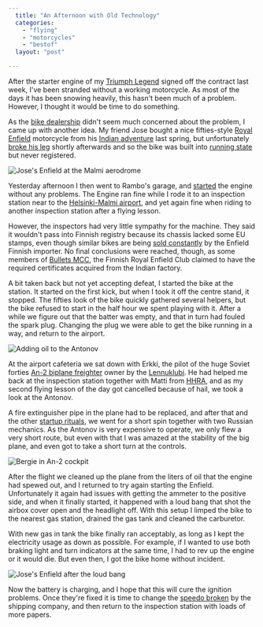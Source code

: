 ```yaml
---
  title: "An Afternoon with Old Technology"
  categories: 
    - "flying"
    - "motorcycles"
    - "bestof"
  layout: "post"

---
```

After the starter engine of my [Triumph Legend][1] signed off the contract last week, I've been stranded without a working motorcycle. As most of the days it has been snowing heavily, this hasn't been much of a problem. However, I thought it would be time to do something.

As the [bike dealership][2] didn't seem much concerned about the problem, I came up with another idea. My friend Jose bought a nice fifties-style [Royal Enfield][3] motorcycle from his [Indian adventure][4] last spring, but unfortunately [broke his leg][5] shortly afterwards and so the bike was built into [running state][6] but never registered.

![Jose's Enfield at the Malmi aerodrome](https://s3.eu-central-1.amazonaws.com/bergie-iki-fi/Joses_Enfield_at_EFHF.jpg)

Yesterday afternoon I then went to Rambo's garage, and [started][7] the engine without any problems. The Engine ran fine while I rode it to an inspection station near to the [Helsinki-Malmi airport][8], and yet again fine when riding to another inspection station after a flying lesson.

However, the inspectors had very little sympathy for the machine. They said it wouldn't pass into Finnish registry because its chassis lacked some EU stamps, even though similar bikes are being [sold constantly][9] by the Enfield Finnish importer. No final conclusions were reached, though, as some members of [Bullets MCC][10], the Finnish Royal Enfield Club claimed to have the required certificates acquired from the Indian factory.

A bit taken back but not yet accepting defeat, I started the bike at the station. It started on the first kick, but when I took it off the centre stand, it stopped. The fifties look of the bike quickly gathered several helpers, but the bike refused to start in the half hour we spent playing with it. After a while we figure out that the batter was empty, and that in turn had fouled the spark plug. Changing the plug we were able to get the bike running in a way, and return to the airport.

![Adding oil to the Antonov](https://s3.eu-central-1.amazonaws.com/bergie-iki-fi/An-2_Adding_Oil.jpg)

At the airport cafeteria we sat down with Erkki, the pilot of the huge Soviet forties [An-2 biplane freighter][11] owner by the [Lennuklubi][15]. He had helped me back at the inspection station together with Matti from [HHRA][12], and as my second flying lesson of the day got cancelled because of hail, we took a look at the Antonov.

A fire extinguisher pipe in the plane had to be replaced, and after that and the other [startup rituals][13], we went for a short spin together with two Russian mechanics. As the Antonov is very expensive to operate, we only flew a very short route, but even with that I was amazed at the stability of the big plane, and even got to take a short turn at the controls.

![Bergie in An-2 cockpit](https://s3.eu-central-1.amazonaws.com/bergie-iki-fi/An-2_Bergie_in_controls.jpg)

After the flight we cleaned up the plane from the liters of oil that the engine had spewed out, and I returned to try again starting the Enfield. Unfortunately it again had issues with getting the ammeter to the positive side, and when it finally started, it happened with a loud bang that shot the airbox cover open and the headlight off. With this setup I limped the bike to the nearest gas station, drained the gas tank and cleaned the carburetor.

With new gas in tank the bike finally ran acceptably, as long as I kept the electricity usage as down as possible. For example, if I wanted to use both braking light and turn indicators at the same time, I had to rev up the engine or it would die. But even then, I got the bike home without incident.

![Jose's Enfield after the loud bang](https://s3.eu-central-1.amazonaws.com/bergie-iki-fi/Joses_Enfield_at_EFHF_2.jpg)

Now the battery is charging, and I hope that this will cure the ignition problems. Once they're fixed it is time to change the [speedo broken][14] by the shipping company, and then return to the inspection station with loads of more papers.

[1]: http://www.routamc.org/bikes/triumph-legend.html
[2]: http://www.hdcenter.fi/
[3]: http://www.routamc.org/bikes/enfield-bullet.html
[4]: http://www.routamc.org/journal/jose-to-east-and-back-again/india---the-last-crusade.html
[5]: http://www.routamc.org/updates/2004-04-13-000.html
[6]: http://www.routamc.org/updates/2004-06-30-000.html
[7]: http://www.flickr.com/photos/bergie/8099940797
[8]: http://www.pelastamalmi.org/en/index.html
[9]: http://www.motoitalia.fi/
[10]: http://enfield.ewok.fi/
[11]: http://en.wikipedia.org/wiki/An-2
[12]: http://www.netsonic.fi/~hhra/
[13]: http://web.archive.org/web/20070821124326/http://www.lennuklubi.org/video/Antonov_45MB.mpg
[14]: http://web.archive.org/web/20070216143257/http://bergie.iki.fi/midcom-serveattachmentguid-8935a42cd7ee76ee5cc135b61df3856e/Joses_Enfield_broken_speedo.jpg
[15]: http://www.lennuklubi.org/
